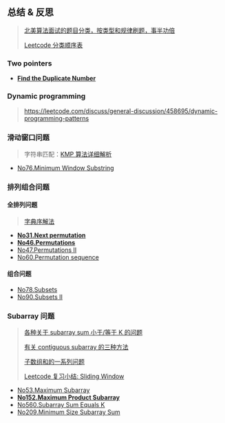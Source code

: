 
## 总结 & 反思

> [北美算法面试的题目分类，按类型和规律刷题，事半功倍](https://zhuanlan.zhihu.com/p/89392459)
>
> [Leetcode 分类顺序表](https://cspiration.com/leetcodeClassification)

### Two pointers

- [**Find the Duplicate Number**](./leetcode/JavaScript/No287.find-the-duplicate-number.js)

### Dynamic programming

> https://leetcode.com/discuss/general-discussion/458695/dynamic-programming-patterns

### 滑动窗口问题

> 字符串匹配：[KMP 算法详细解析](https://blog.sengxian.com/algorithms/kmp)

- [No76.Minimum Window Substring](../leetcode/JavaScript/No76.minimum-window-substring.js)

### 排列组合问题

#### 全排列问题

> [字典序解法]('../permutation-and-combination/README.md')

- [**No31.Next permutation**](../leetcode/JavaScript/No31.next-permutation.js)
- [**No46.Permutations**](../leetcode/JavaScript/No46.permutations.js)
- [No47.Permutations II](../leetcode/JavaScript/No47.permutations-II.js)
- [No60.Permutation sequence](../leetcode/JavaScript/No60.permutation-sequence.js)

#### 组合问题

- [No78.Subsets](../leetcode/JavaScript/No78.subsets.js)
- [No90.Subsets II](../leetcode/JavaScript/No90.subsets-II.js)

### Subarray 问题

> [各种关于 subarray sum 小于/等于 K 的问题](https://www.acwing.com/blog/content/49/)
>
> [有关 contiguous subarray 的三种方法](https://zhuanlan.zhihu.com/p/37570405)
>
> [子数组和的一系列问题](https://cttrevor.github.io/2018/01/20/subarray-sum/)
>
> [Leetcode 复习小结: Sliding Window](https://segmentfault.com/a/1190000019615321)


- [No53.Maximum Subarray](../leetcode/JavaScript/No53.maximum-subarray.js)
- [**No152.Maximum Product Subarray**](../leetcode/JavaScript/No152.maximum-product-subarray.js)
- [No560.Subarray Sum Equals K](../leetcode/JavaScript/No560.subarray-sum-equals-k.js)
- [No209.Minimum Size Subarray Sum](../leetcode/JavaScript/No209.minimum-size-subarray-sum.js)
